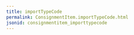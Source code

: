 ```yaml
---
title: importTypeCode
permalink: ConsignmentItem.importTypeCode.html
jsonid: consignmentitem_importtypecode
---
```

